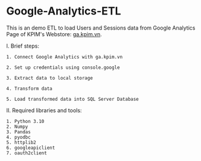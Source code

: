 # Google-Analytics-ETL

This is an demo ETL to load Users and Sessions data from Google Analytics Page of KPIM's Webstore: [ga.kpim.vn](https://ga.kpim.vn/).

I. Brief steps:

    1. Connect Google Analytics with ga.kpim.vn
    
    2. Set up credentials using console.google
    
    3. Extract data to local storage
    
    4. Transform data
    
    5. Load transformed data into SQL Server Database


II. Required libraries and tools:

    1. Python 3.10
    2. Numpy
    3. Pandas
    4. pyodbc
    5. httplib2
    6. googleapiclient
    7. oauth2client